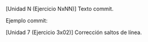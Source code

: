 [Unidad N (Ejercicio NxNN)] Texto commit.

Ejemplo commit:

[Unidad 7 (Ejercicio 3x02)] Corrección saltos de línea.
